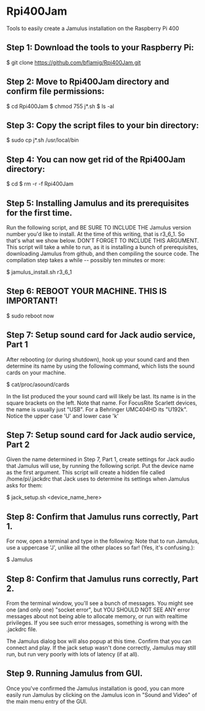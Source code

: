 # Rpi400Jam
Tools to easily create a Jamulus installation on the Raspberry Pi 400

## Step 1: Download the tools to your Raspberry Pi:

$ git clone https://github.com/bflamig/Rpi400Jam.git

## Step 2: Move to Rpi400Jam directory and confirm file permissions:

$ cd Rpi400Jam
$ chmod 755 j*.sh
$ ls -al
 
## Step 3: Copy the script files to your bin directory:

$ sudo cp j*.sh /usr/local/bin
  
## Step 4: You can now get rid of the Rpi400Jam directory:

$ cd
$ rm -r -f Rpi400Jam
  
## Step 5: Installing Jamulus and its prerequisites for the first time.

Run the following script, and BE SURE TO INCLUDE THE Jamulus version number you'd like to install. At the time of this writing, that is r3_6_1. So that's what we show below. DON'T FORGET TO INCLUDE THIS ARGUMENT. This script will take a while to run, as it is installing a bunch of prerequisites, downloading Jamulus from github, and then compiling the source code. The compilation step takes a while -- possibly ten minutes or more:

$ jamulus_install.sh r3_6_1
  
## Step 6: REBOOT YOUR MACHINE. THIS IS IMPORTANT!

$ sudo reboot now
  
## Step 7: Setup sound card for Jack audio service, Part 1

After rebooting (or during shutdown), hook up your sound card and then determine its name by using the following command, which lists the sound cards on your machine.

$ cat/proc/asound/cards

In the list produced the your sound card will likely be last. Its name is in the square brackets on the left. Note that name. For FocusRite Scarlett devices, the name is usually just "USB". For a Behringer UMC404HD its "U192k". Notice the upper case 'U' and lower case 'k'
  
## Step 7: Setup sound card for Jack audio service, Part 2

Given the name determined in Step 7, Part 1, create settings for Jack audio that Jamulus will use, by running the following script. Put the device name as the first argument. This script will create a hidden file called /home/pi/.jackdrc that Jack uses to determine its settings when Jamulus asks for them:

$ jack_setup.sh <device_name_here>
  
## Step 8: Confirm that Jamulus runs correctly, Part 1.

For now, open a terminal and type in the following: Note that to run Jamulus, use a uppercase 'J', unlike all the other places so far! (Yes, it's confusing.):

$ Jamulus
 
## Step 8: Confirm that Jamulus runs correctly, Part 2.

From the terminal window, you'll see a bunch of messages. You might see one (and only one) "socket error", but YOU SHOULD NOT SEE ANY error messages about not being able to allocate memory, or run with realtime privileges. If you see such error messages, something is wrong with the .jackdrc file.

The Jamulus dialog box will also popup at this time. Confirm that you can connect and play. If the jack setup wasn't done correctly, Jamulus may still run, but run very poorly with lots of latency (if at all).

## Step 9. Running Jamulus from GUI.

Once you've confirmed the Jamulus installation is good, you can more easily run Jamulus by clicking on the Jamulus icon in "Sound and Video" of the main menu entry of the GUI.
